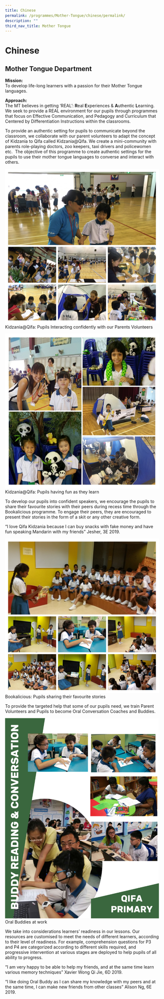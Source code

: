 ```yaml
---
title: Chinese
permalink: /programmes/Mother-Tongue/chinese/permalink/
description: ""
third_nav_title: Mother Tongue
---
```

Chinese
=======

  

**Mother Tongue Department**
----------------------------

  

**Mission:**<br>
To develop life-long learners with a passion for their Mother Tongue languages.

  

**Approach:**  <br>
The MT believes in getting ‘REAL’:&nbsp;**R**eal&nbsp;**E**xperiences &amp;&nbsp;**A**uthentic&nbsp;**L**earning. We seek to provide a REAL environment for our pupils through programmes that focus on Effective Communication, and Pedagogy and Curriculum that Centered by Differentiation Instructions within the classrooms.

  

To provide an authentic setting for pupils to communicate beyond the classroom, we collaborate with our parent volunteers to adapt the concept of Kidzania to Qifa called Kidzania@Qifa. We create a mini-community with parents role-playing doctors, zoo keepers, taxi drivers and policewomen etc.&nbsp; The objective of this programme to create authentic settings for the pupils to use their mother tongue languages to converse and interact with others.

![](/images/Kidzania@Qifapupils.jpg)Kidzania@Qifa: Pupils Interacting confidently with our Parents Volunteers

![](/images/Kidzania@Qifa%20fun.jpg)Kidzania@Qifa: Pupils having fun as they learn

To develop our pupils into confident speakers, we encourage the pupils to share their favourite stories with their peers during recess time through the Bookalicious programme. To engage their peers, they are encouraged to present their stories in the form of a skit or any other creative form.&nbsp;

  

“I love Qifa Kidzania because I can buy snacks with fake money and have fun speaking Mandarin with my friends” Jesher, 3E 2019.

![](/images/Bookalicious-%20Pupils%20sharing%20their%20favourite%20stories.jpg)Bookalicious: Pupils sharing their favourite stories


To provide the targeted help that some of our pupils need, we train Parent Volunteers and Pupils to become Oral Conversation Coaches and Buddies.

![](/images/Oral%20buddies%20at%20work.jpg)Oral Buddies at work

We take into considerations learners’ readiness in our lessons. Our resources are customised to meet the needs of different learners, according to their level of readiness. For example, comprehension questions for P3 and P4 are categorized according to different skills required, and progressive intervention at various stages are deployed to help pupils of all ability to progress.

  

  

“I am very happy to be able to help my friends, and at the same time learn various memory techniques” Xavier Wong Qi Jie, 6D 2019.

  

“I like doing Oral Buddy as I can share my knowledge with my peers and at the same time, I can make new friends from other classes” Alison Ng, 6E 2019.